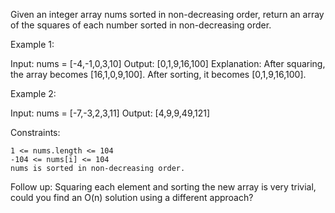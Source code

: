 Given an integer array nums sorted in non-decreasing order, return an array of the squares of each number sorted in non-decreasing order.

 

Example 1:

Input: nums = [-4,-1,0,3,10]
Output: [0,1,9,16,100]
Explanation: After squaring, the array becomes [16,1,0,9,100].
After sorting, it becomes [0,1,9,16,100].

Example 2:

Input: nums = [-7,-3,2,3,11]
Output: [4,9,9,49,121]

 

Constraints:

    1 <= nums.length <= 104
    -104 <= nums[i] <= 104
    nums is sorted in non-decreasing order.

 
Follow up: Squaring each element and sorting the new array is very trivial, could you find an O(n) solution using a different approach?